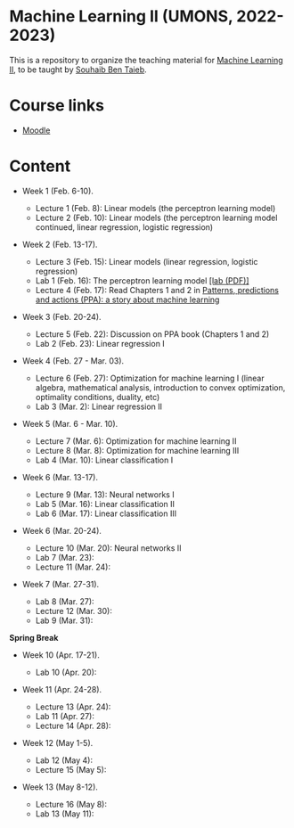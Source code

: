 # Machine Learning II (UMONS, 2022-2023)

This is a repository to organize the teaching material for [Machine Learning II](http://applications.umons.ac.be/web/fr/pde/2022-2023/aa/S-INFO-075.htm), to be taught by [Souhaib Ben Taieb](http://www.souhaib-bentaieb.com).

# Course links

- [Moodle](https://moodle.umons.ac.be/course/view.php?id=2786s)

# Content

- Week 1 (Feb. 6-10). 
  - Lecture 1 (Feb. 8): Linear models (the perceptron learning model)
  - Lecture 2 (Feb. 10): Linear models (the perceptron learning model continued, linear regression, logistic regression)

- Week 2 (Feb. 13-17). 
  - Lecture 3 (Feb. 15): Linear models (linear regression, logistic regression)
  - Lab 1 (Feb. 16): The perceptron learning model [[lab (PDF)]](./labs/The_perceptron_learning_model/The_perceptron_learning_model.pdf) 
  - Lecture 4 (Feb. 17): Read Chapters 1 and 2 in [Patterns, predictions and actions (PPA): a story about machine learning](https://mlstory.org/)

- Week 3 (Feb. 20-24).
   - Lecture 5 (Feb. 22): Discussion on PPA book (Chapters 1 and 2)
   - Lab 2 (Feb. 23): Linear regression I
  
- Week 4 (Feb. 27 - Mar. 03).
  - Lecture 6 (Feb. 27):  Optimization for machine learning I (linear algebra, mathematical analysis, introduction to convex optimization, optimality conditions, duality, etc)
  - Lab 3  (Mar. 2): Linear regression II
 
- Week 5 (Mar. 6 - Mar. 10).
  - Lecture 7 (Mar. 6): Optimization for machine learning II
  - Lecture 8 (Mar. 8): Optimization for machine learning III
  - Lab 4 (Mar. 10): Linear classification I

- Week 6 (Mar. 13-17).
  - Lecture 9 (Mar. 13): Neural networks I
  - Lab 5 (Mar. 16): Linear classification II
  - Lab 6 (Mar. 17): Linear classification III

- Week 6 (Mar. 20-24).
  - Lecture 10 (Mar. 20): Neural networks II
  - Lab 7 (Mar. 23):
  - Lecture 11 (Mar. 24):

- Week 7 (Mar. 27-31).
  - Lab 8 (Mar. 27):
  - Lecture 12 (Mar. 30):
  - Lab 9 (Mar. 31):
  
**Spring Break**

- Week 10 (Apr. 17-21).
  - Lab 10 (Apr. 20):

- Week 11 (Apr. 24-28).
  - Lecture 13 (Apr. 24):
  - Lab 11 (Apr. 27):
  - Lecture 14 (Apr. 28):

- Week 12 (May 1-5).
  - Lab 12 (May 4):
  - Lecture 15 (May 5):

- Week 13 (May 8-12).
  - Lecture 16 (May 8):
  - Lab 13 (May 11):
 
